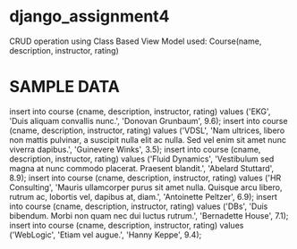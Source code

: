 # django_assignment4
CRUD operation using Class Based View
Model used: Course(name, description, instructor, rating)


# SAMPLE DATA
insert into course (cname, description, instructor, rating) values ('EKG', 'Duis aliquam convallis nunc.', 'Donovan Grunbaum', 9.6);
insert into course (cname, description, instructor, rating) values ('VDSL', 'Nam ultrices, libero non mattis pulvinar, a suscipit nulla elit ac nulla. Sed vel enim sit amet nunc viverra dapibus.', 'Guinevere Winks', 3.5);
insert into course (cname, description, instructor, rating) values ('Fluid Dynamics', 'Vestibulum sed magna at nunc commodo placerat. Praesent blandit.', 'Abelard Stuttard', 8.9);
insert into course (cname, description, instructor, rating) values ('HR Consulting', 'Mauris ullamcorper purus sit amet nulla. Quisque arcu libero, rutrum ac, lobortis vel, dapibus at, diam.', 'Antoinette Peltzer', 6.9);
insert into course (cname, description, instructor, rating) values ('DBs', 'Duis bibendum. Morbi non quam nec dui luctus rutrum.', 'Bernadette House', 7.1);
insert into course (cname, description, instructor, rating) values ('WebLogic', 'Etiam vel augue.', 'Hanny Keppe', 9.4);
